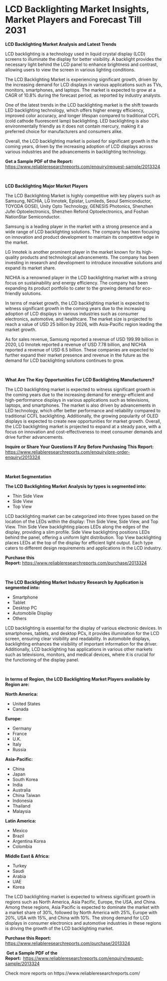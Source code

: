 <p><h1>LCD Backlighting Market Insights, Market Players and Forecast Till 2031</h1></p><p><strong>LCD Backlighting Market Analysis and Latest Trends</strong></p>
<p><p>LCD backlighting is a technology used in liquid crystal display (LCD) screens to illuminate the display for better visibility. A backlight provides the necessary light behind the LCD panel to enhance brightness and contrast, allowing users to view the screen in various lighting conditions.</p><p>The LCD Backlighting Market is experiencing significant growth, driven by the increasing demand for LCD displays in various applications such as TVs, monitors, smartphones, and laptops. The market is expected to grow at a CAGR of 10.8% during the forecast period, as reported by industry analysts.</p><p>One of the latest trends in the LCD backlighting market is the shift towards LED backlighting technology, which offers higher energy efficiency, improved color accuracy, and longer lifespan compared to traditional CCFL (cold cathode fluorescent lamp) backlighting. LED backlighting is also environmentally friendly as it does not contain mercury, making it a preferred choice for manufacturers and consumers alike.</p><p>Overall, the LCD backlighting market is poised for significant growth in the coming years, driven by the increasing adoption of LCD displays across various industries and the advancements in backlighting technology.</p></p>
<p><strong>Get a Sample PDF of the Report:&nbsp;</strong> <a href="https://www.reliableresearchreports.com/enquiry/request-sample/2013324">https://www.reliableresearchreports.com/enquiry/request-sample/2013324</a></p>
<p>&nbsp;</p>
<p><strong>LCD Backlighting Major Market Players</strong></p>
<p><p>The LCD Backlighting Market is highly competitive with key players such as Samsung, NICHIA, LG Innotek, Epistar, Lumileds, Seoul Semiconductor, TOYODA GOSEI, Unity Opto Technology, GENESIS Photonics, Shenzhen Jufei Optoelectronics, Shenzhen Refond Optoelectronics, and Foshan NationStar Semiconductor.</p><p>Samsung is a leading player in the market with a strong presence and a wide range of LCD backlighting solutions. The company has been focusing on innovation and product development to maintain its competitive edge in the market.</p><p>LG Innotek is another prominent player in the market known for its high-quality products and technological advancements. The company has been investing in research and development to introduce innovative solutions and expand its market share.</p><p>NICHIA is a renowned player in the LCD backlighting market with a strong focus on sustainability and energy efficiency. The company has been expanding its product portfolio to cater to the growing demand for eco-friendly solutions.</p><p>In terms of market growth, the LCD backlighting market is expected to witness significant growth in the coming years due to the increasing adoption of LCD displays in various industries such as consumer electronics, automotive, and healthcare. The market size is projected to reach a value of USD 25 billion by 2026, with Asia-Pacific region leading the market growth.</p><p>As for sales revenue, Samsung reported a revenue of USD 199.99 billion in 2020, LG Innotek reported a revenue of USD 7.78 billion, and NICHIA reported a revenue of USD 6.5 billion. These companies are expected to further expand their market presence and revenue in the future as the demand for LCD backlighting solutions continues to grow.</p></p>
<p>&nbsp;</p>
<p><strong>What Are The Key Opportunities For LCD Backlighting Manufacturers?</strong></p>
<p><p>The LCD backlighting market is expected to witness significant growth in the coming years due to the increasing demand for energy-efficient and high-performance displays in various applications such as televisions, laptops, and smartphones. The market is also driven by advancements in LED technology, which offer better performance and reliability compared to traditional CCFL backlighting. Additionally, the growing popularity of OLED displays is expected to create new opportunities for market growth. Overall, the LCD backlighting market is projected to expand at a steady pace, with a focus on innovation and cost-effectiveness to meet consumer demands and drive further advancements.</p></p>
<p><strong>Inquire or Share Your Questions If Any Before Purchasing This Report:</strong> <a href="https://www.reliableresearchreports.com/enquiry/pre-order-enquiry/2013324">https://www.reliableresearchreports.com/enquiry/pre-order-enquiry/2013324</a></p>
<p>&nbsp;</p>
<p><strong>Market Segmentation</strong></p>
<p><strong>The LCD Backlighting Market Analysis by types is segmented into:</strong></p>
<p><ul><li>Thin Side View</li><li>Side View</li><li>Top View</li></ul></p>
<p><p>LCD backlighting market can be categorized into three types based on the location of the LEDs within the display: Thin Side View, Side View, and Top View. Thin Side View backlighting places LEDs along the edges of the display, providing a slim profile. Side View backlighting positions LEDs behind the panel, offering a uniform light distribution. Top View backlighting places LEDs at the top of the display for efficient light output. Each type caters to different design requirements and applications in the LCD industry.</p></p>
<p><strong>Purchase this Report:&nbsp;</strong><a href="https://www.reliableresearchreports.com/purchase/2013324">https://www.reliableresearchreports.com/purchase/2013324</a></p>
<p>&nbsp;</p>
<p><strong>The LCD Backlighting Market Industry Research by Application is segmented into:</strong></p>
<p><ul><li>Smartphone</li><li>Tablet</li><li>Desktop PC</li><li>Automobile Display</li><li>Others</li></ul></p>
<p><p>LCD backlighting is essential for the display of various electronic devices. In smartphones, tablets, and desktop PCs, it provides illumination for the LCD screen, ensuring clear visibility and readability. In automobile displays, backlighting enhances the visibility of important information for the driver. Additionally, LCD backlighting has applications in various other markets such as televisions, monitors, and medical devices, where it is crucial for the functioning of the display panel.</p></p>
<p>&nbsp;</p>
<p><strong>In terms of Region, the LCD Backlighting Market Players available by Region are:</strong></p>
<p>
    <p> <strong> North America: </strong>
        <ul>
            <li>United States</li>
            <li>Canada</li>
        </ul>
        </p> 
    <p> <strong> Europe: </strong>
        <ul>
            <li>Germany</li>
            <li>France</li>
            <li>U.K.</li>
            <li>Italy</li>
            <li>Russia</li>
        </ul>
        </p> 
    <p> <strong> Asia-Pacific: </strong>
        <ul>
            <li>China</li>
            <li>Japan</li>
            <li>South Korea</li>
            <li>India</li>
            <li>Australia</li>
            <li>China Taiwan</li>
            <li>Indonesia</li>
            <li>Thailand</li>
            <li>Malaysia</li>
        </ul>
        </p> 
    <p> <strong> Latin America: </strong>
        <ul>
            <li>Mexico</li>
            <li>Brazil</li>
            <li>Argentina Korea</li>
            <li>Colombia</li>
        </ul>
        </p> 
    <p> <strong> Middle East & Africa: </strong>
        <ul>
            <li>Turkey</li>
            <li>Saudi</li>
            <li>Arabia</li>
            <li>UAE</li>
            <li>Korea</li>
        </ul>
    </p>
    </p>
<p><p>The LCD backlighting market is expected to witness significant growth in regions such as North America, Asia Pacific, Europe, the USA, and China. Among these regions, Asia Pacific is expected to dominate the market with a market share of 30%, followed by North America with 25%, Europe with 20%, USA with 15%, and China with 10%. The strong demand for LCD displays in consumer electronics and automotive industries in these regions is driving the growth of the LCD backlighting market.</p></p>
<p><strong>Purchase this Report: </strong><a href="https://www.reliableresearchreports.com/purchase/2013324">https://www.reliableresearchreports.com/purchase/2013324</a></p>
<p>&nbsp;<strong>Get a Sample PDF of the Report:&nbsp;&nbsp;</strong><a href="https://www.reliableresearchreports.com/enquiry/request-sample/2013324">https://www.reliableresearchreports.com/enquiry/request-sample/2013324</a></p>
<p><strong></strong></p>
<p>Check more reports on https://www.reliableresearchreports.com/</p>